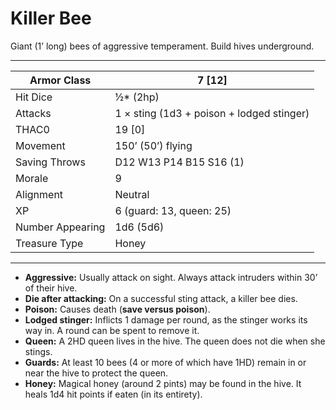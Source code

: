 # Killer Bee

Giant (1’ long) bees of aggressive temperament. Build hives underground.

------

| Armor Class     | 7 [12]                                    |
| ---------------- | ----------------------------------------- |
| Hit Dice         | ½* (2hp)                                  |
| Attacks          | 1 × sting (1d3 + poison + lodged stinger) |
| THAC0            | 19 [0]                                    |
| Movement         | 150’ (50’) flying                         |
| Saving Throws    | D12 W13 P14 B15 S16 (1)                   |
| Morale           | 9                                         |
| Alignment        | Neutral                                   |
| XP               | 6 (guard: 13, queen: 25)                  |
| Number Appearing | 1d6 (5d6)                                 |
| Treasure Type    | Honey                                     |

------

- **Aggressive:** Usually attack on sight. Always attack intruders within 30’ of their hive.
- **Die after attacking:** On a successful sting attack, a killer bee dies.
- **Poison:** Causes death (**save versus poison**).
- **Lodged stinger:** Inflicts 1 damage per round, as the stinger works its way in. A round can be spent to remove it.
- **Queen:** A 2HD queen lives in the hive. The queen does not die when she stings.
- **Guards:** At least 10 bees (4 or more of which have 1HD) remain in or near the hive to protect the queen.
- **Honey:** Magical honey (around 2 pints) may be found in the hive. It heals 1d4 hit points if eaten (in its entirety).